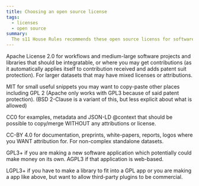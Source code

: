 ```yaml
---
title: Choosing an open source license
tags:
  - licenses
  - open source
summary:
  The s11 House Rules recommends these open source licenss for software and creative work.
---
```



Apache License 2.0 for workflows and medium-large software projects and libraries that should
be integratable, or where you may get contributions (as it automatically
applies itself to contribution received and adds patent suit protection). For
larger datasets that may have mixed licenses or attributions.

MIT for small useful snippets you may want to copy-paste other places including
GPL 2 (Apache only works with GPL3 because of said patent protection). (BSD
2-Clause is a variant of this, but less explicit about what is allowed)

CC0 for examples, metadata and JSON-LD @context that should be possible to
copy/merge WITHOUT any attributions or license. 

CC-BY 4.0 for documentation, preprints, white-papers, reports, logos where you
WANT attribution for. For non-complex standalone datasets.

GPL3+ if you are making a new software application which potentially could make
money on its own. AGPL3 if that application is web-based.

LGPL3+ if you have to make a library to fit into a GPL app or you are making a
app like above, but want to allow third-party plugins to be commercial.

